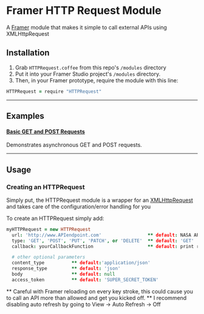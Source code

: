 # Framer HTTP Request Module

A [Framer](http://framerjs.com) module that makes it simple to call external APIs using XMLHttpRequest


## Installation

1. Grab `HTTPRequest.coffee` from this repo's `/modules` directory
2. Put it into your Framer Studio project's  `/modules` directory. 
3. Then, in your Framer prototype, require the module with this line:

```coffeescript
HTTPRequest = require "HTTPRequest"
```
---

## Examples

#### [Basic GET and POST Requests](https://framer.cloud/rGpzM)

Demonstrates asynchronous GET and POST requests.

---

## Usage

### Creating an HTTPRequest 

Simply put, the HTTPRequest module is a wrapper for an  [XMLHttpRequest](https://developer.mozilla.org/en-US/docs/Web/API/XMLHttpRequest) and takes care of the configuration/error handling for you

To create an HTTPRequest simply add:

```coffeescript
myHTTPRequest = new HTTPRequest
  url: 'http://www.APIendpoint.com'					** default: NASA API 
  type: 'GET', 'POST', 'PUT', 'PATCH', or 'DELETE'	** default: 'GET'
  callback: yourCallbackFunction  					** default: print result

  # other optional parameters		
  content_type  		** default:'application/json'
  response_type 		** default: 'json'
  body 				 	** default: null	
  access_token			** default: 'SUPER_SECRET_TOKEN'	
```

** Careful with Framer reloading on every key stroke, this could cause you to call an API more than allowed and get you kicked off. 
** I recommend disabling auto refresh by going to View -> Auto Refresh -> Off
